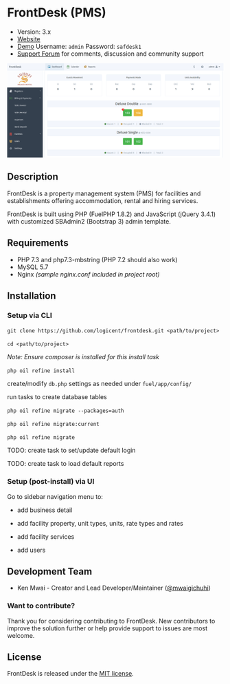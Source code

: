 # FrontDesk (PMS)

* Version: 3.x
* [Website](https://logicent.co)
* [Demo](https://fdesk.demo.logicent.co)
    Username: `admin`
    Password: `safdesk1`
* [Support Forum](https://github.com/logicent/frontdesk/issues) for comments, discussion and community support
<!-- [Release Documentation](https://github.com/logicent/frontdesk/docs) -->
<!-- [Release API browser](https://github.com/logicent/frontdesk/) -->
<!-- [Development branch Documentation](https://github.com/logicent/frontdesk/dev-docs) -->
<!-- [Development branch API browser](https://github.com/logicent/frontdesk/dev-api) -->

[![FrontDesk Dashboard](/public/images/fd-dashboard.png)](https://fdesk.demo.logicent.co)

## Description

FrontDesk is a property management system (PMS) for facilities and establishments offering accommodation, rental and hiring services.

FrontDesk is built using PHP (FuelPHP 1.8.2) and JavaScript (jQuery 3.4.1) with customized SBAdmin2 (Bootstrap 3) admin template.

## Requirements

- PHP 7.3 and php7.3-mbstring (PHP 7.2 should also work)
- MySQL 5.7
- Nginx _(sample nginx.conf included in project root)_

## Installation

### Setup via CLI

`git clone https://github.com/logicent/frontdesk.git <path/to/project>`

`cd <path/to/project>`

*Note: Ensure composer is installed for this install task*

`php oil refine install`

create/modify `db.php` settings as needed under `fuel/app/config/`

run tasks to create database tables

`php oil refine migrate --packages=auth`

`php oil refine migrate:current `

`php oil refine migrate`

TODO: create task to set/update default login 

TODO: create task to load default reports

### Setup (post-install) via UI 

Go to sidebar navigation menu to:

- add business detail

- add facility property, unit types, units, rate types and rates

- add facility services

- add users

<!-- ## More information -->

<!-- For more detailed information, see the [development wiki](https://github.com/logicent/frontdesk/wiki). -->

## Development Team

* Ken Mwai - Creator and Lead Developer/Maintainer ([@mwaigichuhi](https://twitter.com/mwaigichuhi))

### Want to contribute?

Thank you for considering contributing to FrontDesk. New contributors to improve the solution further or help provide support to issues are most welcome.

<!-- ### Alumni -->

<!-- * (none) -->

<!-- ## Sponsors -->
<!-- Support FrontDesk by becoming a sponsor on [Patreon](https://www.patreon.com/frontdesk). Your logo will show up here with a link to your website. One-time donation is welcomed through PayPal. -->

## License
FrontDesk is released under the [MIT license](https://opensource.org/licenses/MIT).